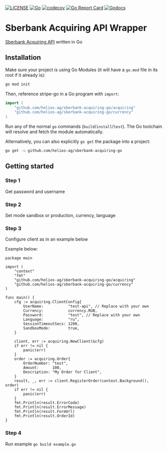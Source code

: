 [![LICENSE](https://img.shields.io/badge/license-MIT-orange.svg)](LICENSE)
[![Go](https://github.com/helios-ag/sberbank-acquiring-go/actions/workflows/go.yml/badge.svg)](https://github.com/helios-ag/sberbank-acquiring-go/actions/workflows/go.yml)
[![codecov](https://codecov.io/gh/helios-ag/sberbank-acquiring-go/graph/badge.svg?token=eCWqf8zkm3)](https://codecov.io/gh/helios-ag/sberbank-acquiring-go)
[![Go Report Card](https://goreportcard.com/badge/github.com/helios-ag/sberbank-acquiring-go)](https://goreportcard.com/report/github.com/helios-ag/sberbank-acquiring-go)
[![Godocs](https://img.shields.io/badge/golang-documentation-blue.svg)](https://godoc.org/github.com/helios-ag/sberbank-acquiring-go)
# Sberbank Acquiring API Wrapper

[Sberbank Acquiring API](https://securepayments.sberbank.ru/wiki/doku.php/integration:api:start) written in Go

## Installation

Make sure your project is using Go Modules (it will have a `go.mod` file in its
root if it already is):

``` sh
go mod init
```

Then, reference stripe-go in a Go program with `import`:

``` go
import (
	"github.com/helios-ag/sberbank-acquiring-go/acquiring"
	"github.com/helios-ag/sberbank-acquiring-go/currency"
)
```

Run any of the normal `go` commands (`build`/`install`/`test`). The Go
toolchain will resolve and fetch the module automatically.

Alternatively, you can also explicitly `go get` the package into a project:

```bash
go get -u github.com/helios-ag/sberbank-acquiring-go
```

## Getting started

### Step 1
Get password and username 

### Step 2
Set mode sandbox or production, currency, language

### Step 3

Configure client as in an example below

Example below:

```golang
package main

import (
	"context"
	"fmt"
	"github.com/helios-ag/sberbank-acquiring-go/acquiring"
	"github.com/helios-ag/sberbank-acquiring-go/currency"
)

func main() {
	cfg := acquiring.ClientConfig{
		UserName:           "test-api", // Replace with your own
		Currency:           currency.RUB,
		Password:           "test", // Replace with your own
		Language:           "ru",
		SessionTimeoutSecs: 1200,
		SandboxMode:        true,
	}

	client, err := acquiring.NewClient(&cfg)
	if err != nil {
		panic(err)
	}
	order := acquiring.Order{
		OrderNumber: "test",
		Amount:      100,
		Description: "My Order for Client",
	}
	result, _, err := client.RegisterOrder(context.Background(), order)
	if err != nil {
		panic(err)
	}
	fmt.Println(result.ErrorCode)
	fmt.Println(result.ErrorMessage)
	fmt.Println(result.FormUrl)
	fmt.Println(result.OrderId)
}

```

### Step 4

Run example `go build example.go`





